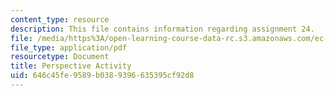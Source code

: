 ```yaml
---
content_type: resource
description: This file contains information regarding assignment 24.
file: /media/https%3A/open-learning-course-data-rc.s3.amazonaws.com/ec-050-recreate-experiments-from-history-inform-the-future-from-the-past-galileo-january-iap-2010/646c45fe9589b0389396635395cf92d8_MITEC_050IAP10_assn24.pdf
file_type: application/pdf
resourcetype: Document
title: Perspective Activity
uid: 646c45fe-9589-b038-9396-635395cf92d8
---
```

